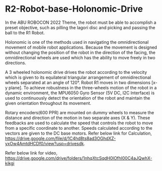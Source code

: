# R2-Robot-base-Holonomic-Drive
In the ABU ROBOCON 2022 Theme, the robot must be able to accomplish a preset objective, such as pilling the lagori disc and picking and passing the ball to the R1 Robot. 

Holonomic is one of the methods used in navigating the omnidirectional movement of mobile robot applications. Because the movement is designed without changing the position of the robot in the direction of the facing, the omnidirectional wheels are used which has the ability to move freely in two directions.

A 3 wheeled holonomic drive drives the robot according to the velocity which is given to its equilateral triangular arrangement of omnidirectional wheels separated at an angle of 120°. Robot R1  moves in two dimensions [x-y plane]. 
To achieve robustness in the three-wheels motion of the robot in a dynamic environment, the MPU6050 Gyro Sensor (5V DC, I2C Interface) is used to continuously detect the orientation of the robot and maintain the given orientation throughout its movement.   
 
Rotary encoders(600 PPR) are mounted on dummy wheels to measure the distance and direction of the motion in two separate axes (X & Y). These feedbacks are used to calculate the speed that controls the robot to move from a specific coordinate to another. Speeds calculated according to the vectors are given to the DC base motors.
Refer below link for Calculation, 
https://drive.google.com/file/d/1C4hd8ts8ad3OGhdXZ-yxOw4AmtdHCDf0/view?usp=drivesdk.  

Refer below link for video,
https://drive.google.com/drive/folders/1nhqXtcSqdH0lOfhl00C4aJQwhX-kikgi

 
 
